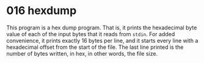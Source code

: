# 016 hexdump

This program is a hex dump program.
That is, it prints the hexadecimal byte value of each of the input bytes that it reads from `stdin`.
For added convenience, it prints exactly 16 bytes per line, and it starts every line with a hexadecimal offset from the start of the file.
The last line printed is the number of bytes written, in hex, in other words, the file size.

